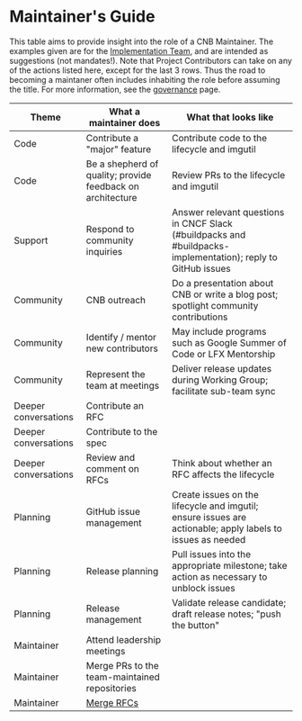 # Maintainer's Guide

This table aims to provide insight into the role of a CNB Maintainer. The examples given are for the [Implementation Team](https://github.com/buildpacks/community/blob/main/GOVERNANCE.md#implementation-team), and are intended as suggestions (not mandates!). Note that Project Contributors can take on any of the actions listed here, except for the last 3 rows. Thus the road to becoming a maintaner often includes inhabiting the role before assuming the title. For more information, see the [governance](https://github.com/buildpacks/community/blob/main/GOVERNANCE.md#maintainers) page.

| Theme                | What a maintainer does                                 | What that looks like                                                                                         |
|----------------------|--------------------------------------------------------|--------------------------------------------------------------------------------------------------------------|
| Code                 | Contribute a "major" feature | Contribute code to the lifecycle and imgutil                                                                                            |
| Code                 | Be a shepherd of quality; provide feedback on architecture | Review PRs to the lifecycle and imgutil                                                 |
| Support              | Respond to community inquiries                         | Answer relevant questions in CNCF Slack (#buildpacks and #buildpacks-implementation); reply to GitHub issues |
| Community            | CNB outreach                                           | Do a presentation about CNB or write a blog post; spotlight community contributions                          |
| Community            | Identify / mentor new contributors                     | May include programs such as Google Summer of Code or LFX Mentorship                                         |
| Community            | Represent the team at meetings                         | Deliver release updates during Working Group; facilitate sub-team sync                                       |
| Deeper conversations | Contribute an RFC                                      |                                                                                                              |
| Deeper conversations | Contribute to the spec                                 |                                                                                                              |
| Deeper conversations | Review and comment on RFCs                             | Think about whether an RFC affects the lifecycle                                                             |
| Planning             | GitHub issue management                                | Create issues on the lifecycle and imgutil; ensure issues are actionable; apply labels to issues as needed   |
| Planning             | Release planning                                       | Pull issues into the appropriate milestone; take action as necessary to unblock issues                       |
| Planning             | Release management                                     | Validate release candidate; draft release notes; "push the button"                                           |
| Maintainer           | Attend leadership meetings                             |                                                                                                              |
| Maintainer           | Merge PRs to the team-maintained repositories                 |                                                                                                              |
| Maintainer           | [Merge RFCs](https://github.com/buildpacks/rfcs#merge) |                                                                                                              |
